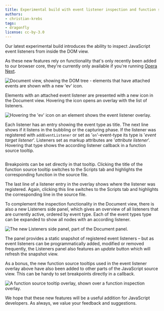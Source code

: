 ```yaml
---
title: Experimental build with event listener inspection and function source tooltips
authors:
- christian-krebs
tags:
- dragonfly
license: cc-by-3.0
---
```


<p>Our latest experimental build introduces the ability to inspect JavaScript event listeners from inside the DOM view.</p>

<p class="note">As these new features rely on functionality that&#39;s only recently been added to our browser core, they&#39;re currently only available if you&#39;re running <a href="http://www.opera.com/browser/next/">Opera Next</a>.</p>

<img src="{{ page.id }}/ev-listener-overview-2.png" alt="Document view, showing the DOM tree - elements that have attached events are shown with a new &#39;ev&#39; icon." />

<p>Elements with an attached event listener are presented with a new icon in the Document view. Hovering the icon opens an overlay with the list of listeners.</p>

<img src="{{ page.id }}/0ev-listener-tooltip-1.png" alt="Hovering the &#39;ev&#39; icon on an element shows the event listener overlay." />

<p>Each listener has an entry showing the event type as title. The next line shows if it listens in the bubbling or the capturing phase. If the listener was registered with <code>addEventListener</code> or set as &#39;<code>on</code>&#39;-event-type its type is &#39;<em>event target listener</em>&#39;. Listeners set as markup attributes are &#39;<em>attribute listener</em>&#39;. Hovering that type shows the according listener callback in a function source tooltip.</p>

<img src="{{ page.id }}/ev-listener-fn-source-tooltip-2.png" alt="" />

<p>Breakpoints can be set directly in that tooltip. Clicking the title of the function source tooltip switches to the Scripts tab and highlights the corresponding function in the source file.</p>

<p>The last line of a listener entry in the overlay shows where the listener was registered. Again, clicking this line switches to the Scripts tab and highlights the corresponding line in the source file.</p>

<p>To complement the inspection functionality in the Document view, there is also a new Listeners side panel, which gives an overview of all listeners that are currently active, ordered by event type. Each of the event types type can be expanded to show all nodes with an according listener.</p>

<img src="{{ page.id }}/ev-listener-view-1.png" alt="The new Listeners side panel, part of the Document panel." />

<p>The panel provides a static snapshot of registered event listeners – but as event listeners can be programmatically added, modified or removed frequently, the Listeners panel also features an <em>update</em> button which will refresh the snapshot view.</p>

<p>As a bonus, the new function source tooltips used in the event listener overlay above have also been added to other parts of the JavaScript source view. This can be handy to set breakpoints directly in a callback.</p>

<img src="{{ page.id }}/ev-source-view-tooltip-1.png" alt="A function source tooltip overlay, shown over a function inspection overlay." />

<p>We hope that these new features will be a useful addition for JavaScript developers. As always, we value your feedback and suggestions.</p>
